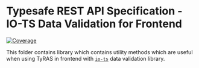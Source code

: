 # Typesafe REST API Specification - IO-TS Data Validation for Frontend

[![Coverage](https://codecov.io/gh/ty-ras/data-io-ts/branch/main/graph/badge.svg?flag=data-frontend)](https://codecov.io/gh/ty-ras/data-io-ts)

This folder contains library which contains utility methods which are useful when using TyRAS in frontend with [`io-ts`](https://github.com/gcanti/io-ts) data validation library.
